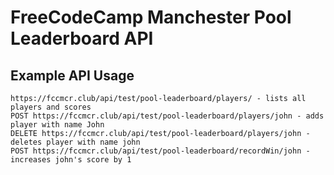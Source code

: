 # FreeCodeCamp Manchester Pool Leaderboard API

## Example API Usage

```
https://fccmcr.club/api/test/pool-leaderboard/players/ - lists all players and scores
POST https://fccmcr.club/api/test/pool-leaderboard/players/john - adds player with name John
DELETE https://fccmcr.club/api/test/pool-leaderboard/players/john - deletes player with name john
POST https://fccmcr.club/api/test/pool-leaderboard/recordWin/john - increases john's score by 1

```




